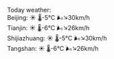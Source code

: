 Today weather:  
Beijing: ☀️   🌡️-5°C 🌬️↘30km/h  
Tianjin: ☀️   🌡️-6°C 🌬️↘26km/h  
Shijiazhuang: ☀️   🌡️-5°C 🌬️↘30km/h  
Tangshan: ☀️   🌡️-6°C 🌬️↘26km/h  
